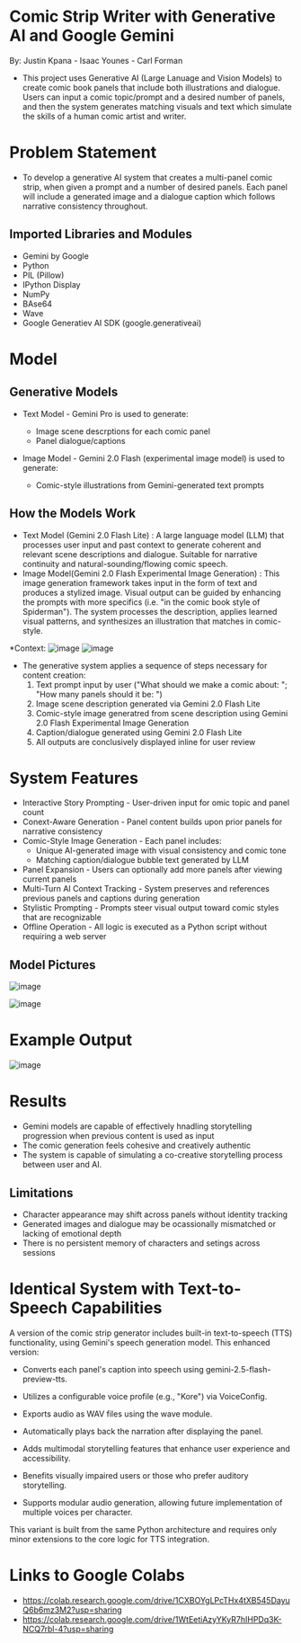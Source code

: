 # Comic Strip Writer with Generative AI and Google Gemini
By: Justin Kpana - Isaac Younes - Carl Forman
* This project uses Generative AI (Large Lanuage and Vision Models) to create comic book panels that include both illustrations and dialogue. Users can input a comic topic/prompt and a desired number of panels, and then the system generates matching visuals and text which simulate the skills of a human comic artist and writer.
  
# Problem Statement
* To develop a generative AI system that creates a multi-panel comic strip, when given a prompt and a number of desired panels. Each panel will include a generated image and a dialogue caption which follows narrative consistency throughout.

## Imported Libraries and Modules
* Gemini by Google
* Python
* PIL (Pillow)
* IPython Display
* NumPy
* BAse64
* Wave
* Google Generatiev AI SDK (google.generativeai)

# Model
## Generative Models
* Text Model - Gemini Pro is used to generate:
  * Image scene descrptions for each comic panel
  * Panel dialogue/captions

* Image Model - Gemini 2.0 Flash (experimental image model) is used to generate:
  * Comic-style illustrations from Gemini-generated text prompts

## How the Models Work
* Text Model (Gemini 2.0 Flash Lite) : A large language model (LLM) that processes user input and past context to generate coherent and relevant scene descriptions and dialogue. Suitable for narrative continuity and natural-sounding/flowing comic speech.
* Image Model(Gemini 2.0 Flash Experimental Image Generation) : This image generation framework takes input in the form of text and produces a stylized image. Visual output can be guided by enhancing the prompts with more specifics (i.e. "in the comic book style of Spiderman"). The system processes the description, applies learned visual patterns, and synthesizes an illustration that matches in comic-style.

*Context: 
![image](https://github.com/user-attachments/assets/f095d81a-654f-4e47-b0f3-0765dc941161)
![image](https://github.com/user-attachments/assets/682df9eb-edf2-4afc-9a4b-717c399b6c5b)



* The generative system applies a sequence of steps necessary for content creation:
  1. Text prompt input by user ("What should we make a comic about: "; "How many panels should it be: ")
  2. Image scene description generated via Gemini 2.0 Flash Lite
  3. Comic-style image generatred from scene description using Gemini 2.0 Flash Experimental Image Generation
  4. Caption/dialogue generated using Gemini 2.0 Flash Lite
  5. All outputs are conclusively displayed inline for user review

# System Features
* Interactive Story Prompting - User-driven input for omic topic and panel count
* Conext-Aware Generation - Panel content builds upon prior panels for narrative consistency
* Comic-Style Image Generation - Each panel includes:
  * Unique AI-generated image with visual consistency and comic tone
  * Matching caption/dialogue bubble text generated by LLM
* Panel Expansion - Users can optionally add more panels after viewing current panels
* Multi-Turn AI Context Tracking - System preserves and references previous panels and captions during generation
* Stylistic Prompting - Prompts steer visual output toward comic styles that are recognizable
* Offline Operation - All logic is executed as a Python script without requiring a web server
  
## Model Pictures
![image](https://github.com/user-attachments/assets/7288c54a-8734-48f3-8b7e-11164967267a)

![image](https://github.com/user-attachments/assets/0da96075-2474-401d-b653-ecc2686077d8)
# Example Output

![image](https://github.com/user-attachments/assets/7e5e88e7-0e45-44f4-97a7-113d33160c38)


# Results
* Gemini models are capable of effectively hnadling storytelling progression when previous content is used as input
* The comic generation feels cohesive and creatively authentic
* The system is capable of simulating a co-creative storytelling process between user and AI.

## Limitations
* Character appearance may shift across panels without identity tracking
* Generated images and dialogue may be ocassionally mismatched or lacking of emotional depth
* There is no persistent memory of characters and setings across sessions

# Identical System with Text-to-Speech Capabilities
A version of the comic strip generator includes built-in text-to-speech (TTS) functionality, using Gemini's speech generation model. This enhanced version:

 * Converts each panel's caption into speech using gemini-2.5-flash-preview-tts.

 * Utilizes a configurable voice profile (e.g., "Kore") via VoiceConfig.

 * Exports audio as WAV files using the wave module.

 * Automatically plays back the narration after displaying the panel.

 * Adds multimodal storytelling features that enhance user experience and accessibility.

 * Benefits visually impaired users or those who prefer auditory storytelling.

 * Supports modular audio generation, allowing future implementation of multiple voices per character.

This variant is built from the same Python architecture and requires only minor extensions to the core logic for TTS integration.

# Links to Google Colabs
* https://colab.research.google.com/drive/1CXBOYgLPcTHx4tXB545DayuQ6b6mz3M2?usp=sharing
* https://colab.research.google.com/drive/1WtEetiAzyYKyR7hIHPDq3K-NCQ7rbl-4?usp=sharing
